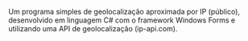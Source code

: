 Um programa simples de geolocalização aproximada por IP (público), desenvolvido em linguagem C# com o framework Windows Forms e utilizando uma API de geolocalização (ip-api.com).
